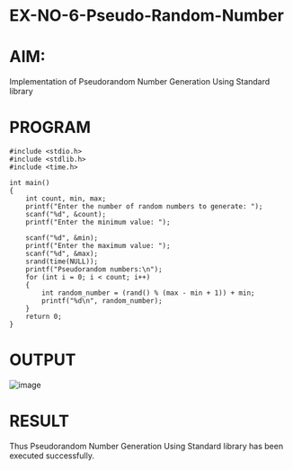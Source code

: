 # EX-NO-6-Pseudo-Random-Number
# AIM: 
Implementation of Pseudorandom Number Generation Using Standard library

# PROGRAM
```
#include <stdio.h>
#include <stdlib.h>
#include <time.h>

int main() 
{
    int count, min, max;
    printf("Enter the number of random numbers to generate: ");
    scanf("%d", &count);
    printf("Enter the minimum value: ");
    
    scanf("%d", &min);
    printf("Enter the maximum value: ");
    scanf("%d", &max);
    srand(time(NULL));
    printf("Pseudorandom numbers:\n");   
    for (int i = 0; i < count; i++) 
    {
        int random_number = (rand() % (max - min + 1)) + min;
        printf("%d\n", random_number);
    }
    return 0;
}
```
# OUTPUT
![image](https://github.com/user-attachments/assets/5752844d-0edc-432e-a0bd-6265c7882062)

# RESULT 
Thus Pseudorandom Number Generation Using Standard library has been executed successfully.
